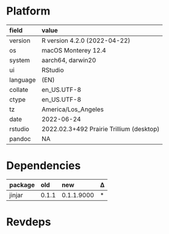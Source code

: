# Platform

|field    |value                                    |
|:--------|:----------------------------------------|
|version  |R version 4.2.0 (2022-04-22)             |
|os       |macOS Monterey 12.4                      |
|system   |aarch64, darwin20                        |
|ui       |RStudio                                  |
|language |(EN)                                     |
|collate  |en_US.UTF-8                              |
|ctype    |en_US.UTF-8                              |
|tz       |America/Los_Angeles                      |
|date     |2022-06-24                               |
|rstudio  |2022.02.3+492 Prairie Trillium (desktop) |
|pandoc   |NA                                       |

# Dependencies

|package |old   |new        |Δ  |
|:-------|:-----|:----------|:--|
|jinjar  |0.1.1 |0.1.1.9000 |*  |

# Revdeps

